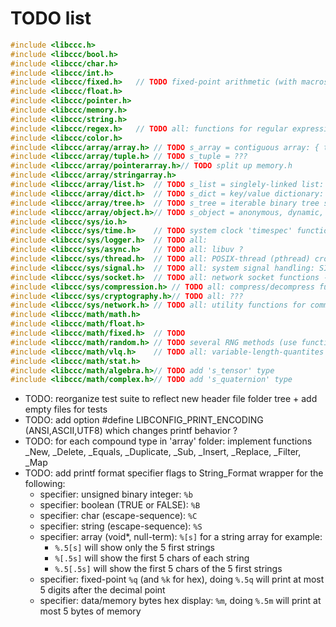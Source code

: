 
# TODO list

```c
#include <libccc.h>
#include <libccc/bool.h>
#include <libccc/char.h>
#include <libccc/int.h>
#include <libccc/fixed.h>	// TODO fixed-point arithmetic (with macros, such that you can choose where the decimal point is)
#include <libccc/float.h>
#include <libccc/pointer.h>
#include <libccc/memory.h>
#include <libccc/string.h>
#include <libccc/regex.h>	// TODO all: functions for regular expressions pattern matching/replacing
#include <libccc/color.h>
#include <libccc/array/array.h>	// TODO s_array = contiguous array: { t_size item_count, t_size item_size, (void*) items }
#include <libccc/array/tuple.h>	// TODO s_tuple = ???
#include <libccc/array/pointerarray.h>// TODO split up memory.h
#include <libccc/array/stringarray.h>
#include <libccc/array/list.h>	// TODO s_list = singlely-linked list: { s_list* next, t_size item_size, (void*) item }
#include <libccc/array/dict.h>	// TODO s_dict = key/value dictionary: { t_size count, { char* key, char* type, t_size size, (void*) value }* items }
#include <libccc/array/tree.h>	// TODO s_tree = iterable binary tree structure
#include <libccc/array/object.h>// TODO s_object = anonymous, dynamic, extensible objects (json library: wjelement)
#include <libccc/sys/io.h>
#include <libccc/sys/time.h>	// TODO system clock 'timespec' functions: clock_gettime(), etc
#include <libccc/sys/logger.h>	// TODO all: 
#include <libccc/sys/async.h>	// TODO all: libuv ?
#include <libccc/sys/thread.h>	// TODO all: POSIX-thread (pthread) cross-platform interface/wrappers
#include <libccc/sys/signal.h>	// TODO all: system signal handling: SIGSEGV, SIGFPE, SIGTRAP, SIGABORT, etc
#include <libccc/sys/socket.h>	// TODO all: network socket functions - send(), recv(), etc
#include <libccc/sys/compression.h>	// TODO all: compress/decompress functions (RLE, LZ77, LZW, Huffman)
#include <libccc/sys/cryptography.h>// TODO all: ???
#include <libccc/sys/network.h>	// TODO all: utility functions for common network protocols: TCP/IP, UDP (maybe DELTA-T?)
#include <libccc/math/math.h>
#include <libccc/math/float.h>
#include <libccc/math/fixed.h>	// TODO
#include <libccc/math/random.h>	// TODO several RNG methods (use function pointer, so others can implement custom RNG logic ?)
#include <libccc/math/vlq.h>	// TODO all: variable-length-quantites (VLQ) arbitrary-precision math
#include <libccc/math/stat.h>
#include <libccc/math/algebra.h>// TODO add 's_tensor' type
#include <libccc/math/complex.h>// TODO add 's_quaternion' type
```
- TODO: reorganize test suite to reflect new header file folder tree + add empty files for tests
- TODO: add option #define LIBCONFIG_PRINT_ENCODING	(ANSI,ASCII,UTF8) which changes printf behavior ?
- TODO: for each compound type in 'array' folder: implement functions _New, _Delete, _Equals, _Duplicate, _Sub, _Insert, _Replace, _Filter, _Map
- TODO: add printf format specifier flags to String_Format wrapper for the following:
	- specifier: unsigned binary integer: `%b`
	- specifier: boolean (TRUE or FALSE): `%B`
	- specifier: char	(escape-sequence): `%C`
	- specifier: string (escape-sequence): `%S`
	- specifier: array (void\*, null-term): `%[s]` for a string array for example:
		- `%.5[s]` will show only the 5 first strings
		- `%[.5s]` will show the first 5 chars of each string
		- `%.5[.5s]` will show the first 5 chars of the 5 first strings
	- specifier: fixed-point `%q` (and `%k` for hex), doing `%.5q` will print at most 5 digits after the decimal point
	- specifier: data/memory bytes hex display: `%m`, doing `%.5m` will print at most 5 bytes of memory
